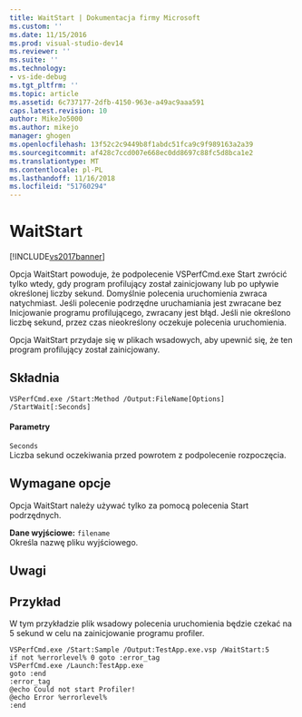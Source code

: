 ```yaml
---
title: WaitStart | Dokumentacja firmy Microsoft
ms.custom: ''
ms.date: 11/15/2016
ms.prod: visual-studio-dev14
ms.reviewer: ''
ms.suite: ''
ms.technology:
- vs-ide-debug
ms.tgt_pltfrm: ''
ms.topic: article
ms.assetid: 6c737177-2dfb-4150-963e-a49ac9aaa591
caps.latest.revision: 10
author: MikeJo5000
ms.author: mikejo
manager: ghogen
ms.openlocfilehash: 13f52c2c9449b8f1abdc51fca9c9f989163a2a39
ms.sourcegitcommit: af428c7ccd007e668ec0dd8697c88fc5d8bca1e2
ms.translationtype: MT
ms.contentlocale: pl-PL
ms.lasthandoff: 11/16/2018
ms.locfileid: "51760294"
---
```

# <a name="waitstart"></a>WaitStart
[!INCLUDE[vs2017banner](../includes/vs2017banner.md)]

Opcja WaitStart powoduje, że podpolecenie VSPerfCmd.exe Start zwrócić tylko wtedy, gdy program profilujący został zainicjowany lub po upływie określonej liczby sekund. Domyślnie polecenia uruchomienia zwraca natychmiast. Jeśli polecenie podrzędne uruchamiania jest zwracane bez Inicjowanie programu profilującego, zwracany jest błąd. Jeśli nie określono liczbę sekund, przez czas nieokreślony oczekuje polecenia uruchomienia.  
  
 Opcja WaitStart przydaje się w plikach wsadowych, aby upewnić się, że ten program profilujący został zainicjowany.  
  
## <a name="syntax"></a>Składnia  
  
```  
VSPerfCmd.exe /Start:Method /Output:FileName[Options] /StartWait[:Seconds]  
```  
  
#### <a name="parameters"></a>Parametry  
 `Seconds`  
 Liczba sekund oczekiwania przed powrotem z podpolecenie rozpoczęcia.  
  
## <a name="required-options"></a>Wymagane opcje  
 Opcja WaitStart należy używać tylko za pomocą polecenia Start podrzędnych.  
  
 **Dane wyjściowe:** `filename`  
 Określa nazwę pliku wyjściowego.  
  
## <a name="remarks"></a>Uwagi  
  
## <a name="example"></a>Przykład  
 W tym przykładzie plik wsadowy polecenia uruchomienia będzie czekać na 5 sekund w celu na zainicjowanie programu profiler.  
  
```  
VSPerfCmd.exe /Start:Sample /Output:TestApp.exe.vsp /WaitStart:5  
if not %errorlevel% 0 goto :error_tag  
VSPerfCmd.exe /Launch:TestApp.exe  
goto :end  
:error_tag  
@echo Could not start Profiler!  
@echo Error %errorlevel%  
:end  
```



